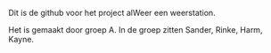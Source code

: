 Dit is de github voor het project alWeer een weerstation.

Het is gemaakt door groep A.
In de groep zitten Sander, Rinke, Harm, Kayne.